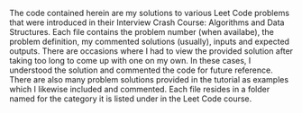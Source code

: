 The code contained herein are my solutions to various Leet Code problems that were introduced in their Interview Crash Course: Algorithms and Data Structures.
Each file contains the problem number (when availabe), the problem definition,
my commented solutions (usually), inputs and expected outputs. There are occasions where I had to view the provided solution
after taking too long to come up with one on my own. In these cases, I understood the solution and commented the code for future reference. There are also many problem solutions provided in the tutorial as examples which I likewise included and commented.
Each file resides in a folder named for the category it is listed under in the Leet Code course.
